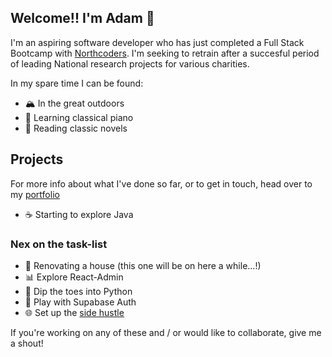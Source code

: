 ## Welcome!! I'm Adam 👋

I'm an aspiring software developer who has just completed a Full Stack Bootcamp with [Northcoders](https://northcoders.com). I'm seeking to retrain after a succesful period of leading National research projects for various charities.

In my spare time I can be found:
- 🏔️ In the great outdoors
- 🎹 Learning classical piano
- 📖 Reading classic novels

## Projects
For more info about what I've done so far, or to get in touch, head over to my [portfolio](https://adampeel.co.uk)

- ☕ Starting to explore Java 

### Nex on the task-list
- 🔨 Renovating a house (this one will be on here a while...!)
- 📊 Explore React-Admin
- 🐍 Dip the toes into Python
- 🔐 Play with Supabase Auth
- 🌐 Set up the [side hustle](https://www.aperturedesign.net) 

If you're working on any of these and / or would like to collaborate, give me a shout!
<!--
**Adam-Peel/Adam-Peel** is a ✨ _special_ ✨ repository because its `README.md` (this file) appears on your GitHub profile.

Here are some ideas to get you started:

- 🔭 I’m currently working on ...
- 🌱 I’m currently learning ...
- 👯 I’m looking to collaborate on ...
- 🤔 I’m looking for help with ...
- 💬 Ask me about ...
- 📫 How to reach me: ...
- 😄 Pronouns: ...
- ⚡ Fun fact: ...
-->
